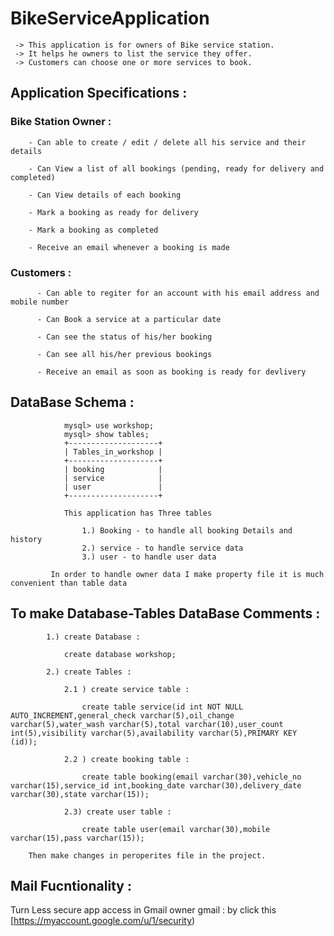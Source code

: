# BikeServiceApplication

     -> This application is for owners of Bike service station. 
     -> It helps he owners to list the service they offer. 
     -> Customers can choose one or more services to book.
    
    
  ## Application Specifications :
    
   ### Bike Station Owner :
    
        - Can able to create / edit / delete all his service and their details
        
        - Can View a list of all bookings (pending, ready for delivery and completed)
        
        - Can View details of each booking
        
        - Mark a booking as ready for delivery
        
        - Mark a booking as completed
        
        - Receive an email whenever a booking is made
        
   ### Customers :
    
          - Can able to regiter for an account with his email address and mobile number
          
          - Can Book a service at a particular date
          
          - Can see the status of his/her booking
          
          - Can see all his/her previous bookings
          
          - Receive an email as soon as booking is ready for devlivery
          
   ## DataBase Schema :
    
                mysql> use workshop;
                mysql> show tables;
                +--------------------+
                | Tables_in_workshop |
                +--------------------+
                | booking            |
                | service            |
                | user               |
                +--------------------+
                
                This application has Three tables 
                  
                    1.) Booking - to handle all booking Details and history
                    2.) service - to handle service data
                    3.) user - to handle user data
                    
             In order to handle owner data I make property file it is much convenient than table data
             
   ## To make Database-Tables DataBase Comments :
         
            1.) create Database :
              
                create database workshop;
                
            2.) create Tables :
            
                2.1 ) create service table :
                
                    create table service(id int NOT NULL AUTO_INCREMENT,general_check varchar(5),oil_change varchar(5),water_wash varchar(5),total varchar(10),user_count int(5),visibility varchar(5),availability varchar(5),PRIMARY KEY (id));
                    
                2.2 ) create booking table :
                    
                    create table booking(email varchar(30),vehicle_no varchar(15),service_id int,booking_date varchar(30),delivery_date varchar(30),state varchar(15));
                
                2.3) create user table : 
                
                    create table user(email varchar(30),mobile varchar(15),pass varchar(15));
                    
        Then make changes in peroperites file in the project.       
        
        
  ## Mail Fucntionality :
  
   Turn Less secure app access in Gmail owner gmail : by click this [https://myaccount.google.com/u/1/security)
